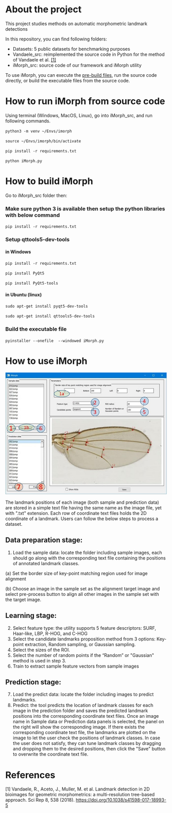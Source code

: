 # About the project
This project studies methods on automatic morphometric landmark detections

In this repository, you can find following folders:

* Datasets: 5 public datasets for benchmarking purposes
* Vandaele_src: reimplemented the source code in Python for the method of Vandaele et al. [[1]](#1) 
* iMorph_src: source code of our framework and iMorph utility

To use iMorph, you can execute the [pre-build files](https://github.com/ha-usth/WingLanmarkPredictor/releases), run the source code directly, or build the executable files from the source code.
# How to run iMorph from source code
Using terminal (Windows, MacOS, Linux), go into iMorph_src, and run following commands.

`python3 -m venv ~/Envs/imorph`

`source ~/Envs/imorph/bin/activate`

`pip install -r requirements.txt`

`python iMorph.py`

# How to build iMorph
Go to iMorph_src folder then:
### Make sure python 3 is available then setup the python libraries with below command
`pip install -r requirements.txt`

### Setup qttools5-dev-tools
#### in Windows

`pip install -r requirements.txt`

`pip install PyQt5`

`pip install PyQt5-tools`
#### in Ubuntu (linux)

`sudo apt-get install pyqt5-dev-tools`

`sudo apt-get install qttools5-dev-tools`

### Build the executable file
`pyinstaller --onefile  --windowed iMorph.py`
# How to use iMorph

![GUI of iMorph](./gui.png)

The landmark positions of each image (both sample and prediction data) are stored in a simple text file having the same name as the image
file, yet with ".txt" extension. Each row of coordinate text files holds the 2D coordinate of a landmark. Users can follow the below steps to process a dataset.

## Data preparation stage:
1. Load the sample data: locate the folder including sample images, each should go along with the corresponding text file
containing the positions of annotated landmark classes.

(a) Set the border size of key-point matching region used for image alignment

(b) Choose an image in the sample set as the alignment target image and select pre-process button to align all other
images in the sample set with the target image.
## Learning stage:

2. Select feature type: the utility supports 5 feature descriptors: SURF, Haar-like, LBP, R-HOG, and C-HOG
3. Select the candidate landmarks proposition method from 3 options: Key-point extraction, Random sampling, or Gaussian
sampling.
4. Select the sizes of the ROI.
5. Select the number of random points if the “Random” or "Gaussian" method is used in step 3.
6. Train to extract sample feature vectors from sample images
   
## Prediction stage:
7. Load the predict data: locate the folder including images to predict landmarks.
8. Predict: the tool predicts the location of landmark classes for each image in the prediction folder and saves the predicted
landmark positions into the corresponding coordinate text files.
Once an image name in Sample data or Prediction data panels is selected, the panel on the right will show the corresponding
image. If there exists the corresponding coordinate text file, the landmarks are plotted on the image to let the user check the
positions of landmark classes. In case the user does not satisfy, they can tune landmark classes by dragging and dropping them
to the desired positions, then click the "Save" button to overwrite the coordinate text file.


# References
<a id="1">[1]</a> 
Vandaele, R., Aceto, J., Muller, M. et al. Landmark detection in 2D bioimages for geometric morphometrics: a multi-resolution tree-based approach. Sci Rep 8, 538 (2018). https://doi.org/10.1038/s41598-017-18993-5